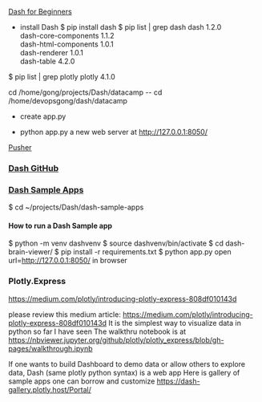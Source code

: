 
[Dash for Beginners](https://www.datacamp.com/community/tutorials/learn-build-dash-python)

* install Dash
$ pip install dash
$ pip list | grep dash
dash                               1.2.0    
dash-core-components               1.1.2    
dash-html-components               1.0.1    
dash-renderer                      1.0.1    
dash-table                         4.2.0   

$ pip list | grep plotly
plotly                             4.1.0    


cd /home/gong/projects/Dash/datacamp
-- cd /home/devopsgong/dash/datacamp

* create app.py

* python app.py
 a new web server at http://127.0.0.1:8050/

 [Pusher](https://pusher.com/tutorials/live-dashboard-python)


### [Dash GitHub](https://github.com/plotly/dash)

### [Dash Sample Apps](https://github.com/plotly/dash-sample-apps)

$ cd ~/projects/Dash/dash-sample-apps

#### How to run a Dash Sample app
$ python -m venv dashvenv
$ source dashvenv/bin/activate
$ cd dash-brain-viewer/
$ pip install -r requirements.txt 
$ python app.py
open url=http://127.0.0.1:8050/ in browser

### Plotly.Express

https://medium.com/plotly/introducing-plotly-express-808df010143d

please review this medium article:
https://medium.com/plotly/introducing-plotly-express-808df010143d
It is the simplest way to visualize data in python so far I have seen
The walkthru notebook is at https://nbviewer.jupyter.org/github/plotly/plotly_express/blob/gh-pages/walkthrough.ipynb

If one wants to build Dashboard to demo data or allow others to explore data,
Dash (same plotly python syntax) is a web app
Here is gallery of sample apps one can borrow and customize
https://dash-gallery.plotly.host/Portal/



